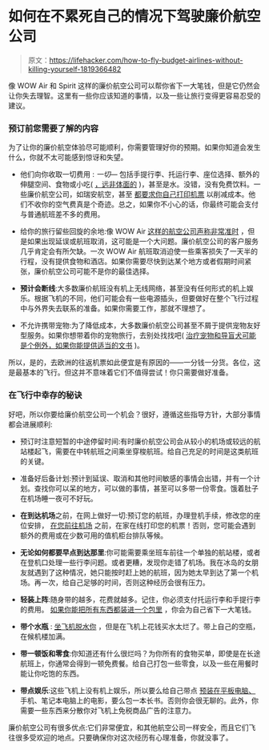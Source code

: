 # 如何在不累死自己的情况下驾驶廉价航空公司

> 原文：<https://lifehacker.com/how-to-fly-budget-airlines-without-killing-yourself-1819366482>

像 WOW Air 和 Spirit 这样的廉价航空公司可以帮你省下一大笔钱，但是它仍然会让你失去理智。这里有一些你应该知道的事情，以及一些让旅行变得更容易忍受的建议。



### 预订前您需要了解的内容

为了让你的廉价航空体验尽可能顺利，你需要管理好你的预期。如果你知道会发生什么，你就不太可能感到惊讶和失望。

*   他们向你收取一切费用 : *一切—* 包括手提行李、托运行李、座位选择、额外的伸腿空间、食物或小吃( [，远非体面的](https://thepointsguy.com/2015/05/wow-air-review/) )，甚至是水。没错，没有免费饮料。一些廉价航空公司，如瑞安航空，甚至 [都要求你自己打印机票](http://thriftynomads.com/7-must-know-facts-about-budget-airlines/) 以削减成本。他们不收你的空气费真是个奇迹。总之，如果你不小心的话，你最终可能会支付与普通航班差不多的费用。

*   给你的旅行留些回旋的余地:像 WOW Air [这样的航空公司声称非常准时](https://wowair.us/magazine/wow-air-is-icelands-most-punctual-airline/) ，但是如果出现延误或航班取消，这可能是一个大问题。廉价航空公司的客户服务几乎肯定会有所欠缺。一次 WOW Air 航班取消迫使一些乘客损失了一天半的行程，没有提供食物和酒店。如果你需要尽快到达某个地方或者假期时间紧张，廉价航空公司可能不是你的最佳选择。

*   **预计会断线**:大多数廉价航班没有机上无线网络，甚至没有任何形式的机上娱乐。根据飞机的不同，他们可能会有一些电源插头，但要做好在整个飞行过程中与外界失去联系的准备。如果你需要工作，那就不理想了。

*   不允许携带宠物:为了降低成本，大多数廉价航空公司甚至不屑于提供宠物友好型服务。如果你想带着你的宠物旅行，去别处找找吧( [治疗宠物和导盲犬可能是个例外，如果你能提供适当的文书](http://www.detroitnews.com/story/travel/2017/08/23/6-things-know-before-flying-wow-air/595019001/) )。

所以，是的，去欧洲的往返机票如此便宜是有原因的——一分钱一分货。各位，这是最基本的飞行。但这并不意味着它们不值得尝试！你只需要做好准备。

### 在飞行中幸存的秘诀

好吧，所以你要给廉价航空公司一个机会？很好，遵循这些指导方针，大部分事情都会进展顺利:

*   预订时注意短暂的中途停留时间:有时廉价航空公司会从较小的机场或较远的航站楼起飞，需要在中转航班之间乘坐穿梭航班。给自己充足的时间是这类航班的关键。

*   准备好后备计划:预计到延误、取消和其他时间敏感的事情会出错，并有一个计划。查找你可以呆的地方，可以做的事情，甚至可以多带一份零食。饿着肚子在机场睡一夜可不好玩。

*   **在到达机场**之前，在网上做好一切:预订您的航班，办理登机手续，修改您的座位安排， [在您前往机场](http://www.nomadwallet.com/flying-budget-airlines/) 之前，在家在线打印您的机票！否则，您可能会遇到额外的费用或在少数可用的值机柜台排队等候。

*   **无论如何都要早点到达那里**:你可能需要乘坐班车前往一个单独的航站楼，或者在登机口处理一些行李问题。或者更糟，发现你走错了机场。我在冰岛的女朋友就遇到了这种情况，她只能按时赶上她的航班，因为她太早到达了第一个机场。再一次，给自己足够的时间，否则这种经历会很有压力。

*   **轻装上阵**:随身带的越多，花费就越多。记住，你必须支付托运行李和手提行李的费用。 [如果你能把所有东西都装进一个包里](https://lifehacker.com/how-to-pack-your-whole-vacation-into-a-personal-item-1797207564) ，你会为自己省下一大笔钱。

*   **带个水瓶** : [坐飞机脱水你](https://lifehacker.com/how-to-keep-properly-hydrated-on-a-long-flight-1818728808) ，但是在飞机上花钱买水太烂了。带上自己的空瓶，在候机楼加满。

*   **带一顿饭和零食**:你知道还有什么很烂吗？为你所有的食物买单，即使是在长途航班上，你通常会得到一顿免费餐。给自己打包一些零食，以及一些在用餐时能让你吃饱的东西。

*   **带点娱乐**:这些飞机上没有机上娱乐，所以要么给自己带点 [预装在平板电脑、](https://lifehacker.com/use-a-ziploc-bag-to-turn-your-smartphone-into-an-in-fli-1818733074) 手机、笔记本电脑上的电影，要么包一本长书。否则你会很无聊的。此外，你需要一些东西来分散你对飞机上免税商品广告的注意力。

廉价航空公司有很多优点:它们非常便宜，和其他航空公司一样安全，而且它们飞往很多受欢迎的地点。只要确保你对这次经历有心理准备，你就没事了。